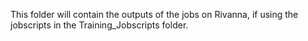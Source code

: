 This folder will contain the outputs of the jobs on Rivanna, if using the jobscripts in the Training_Jobscripts folder.